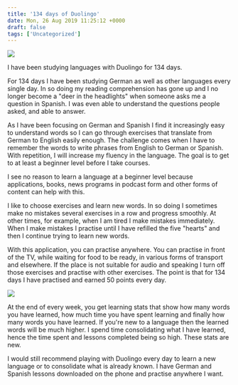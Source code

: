 ```yaml
---
title: '134 days of Duolingo'
date: Mon, 26 Aug 2019 11:25:12 +0000
draft: false
tags: ['Uncategorized']
---
```


![](https://www.main-vision.com/richard/blog/wp-content/uploads/2019/08/img_5468-576x1024.png)

I have been studying languages with Duolingo for 134 days.

For 134 days I have been studying German as well as other languages every single day. In so doing my reading comprehension has gone up and I no longer become a "deer in the headlights" when someone asks me a question in Spanish. I was even able to understand the questions people asked, and able to answer.

As I have been focusing on German and Spanish I find it increasingly easy to understand words so I can go through exercises that translate from German to English easily enough. The challenge comes when I have to remember the words to write phrases from English to German or Spanish. With repetition, I will increase my fluency in the language. The goal is to get to at least a beginner level before I take courses.

I see no reason to learn a language at a beginner level because applications, books, news programs in podcast form and other forms of content can help with this.

I like to choose exercises and learn new words. In so doing I sometimes make no mistakes several exercises in a row and progress smoothly. At other times, for example, when I am tired I make mistakes immediately. When I make mistakes I practise until I have refilled the five "hearts" and then I continue trying to learn new words.

With this application, you can practise anywhere. You can practise in front of the TV, while waiting for food to be ready, in various forms of transport and elsewhere. If the place is not suitable for audio and speaking I turn off those exercises and practise with other exercises. The point is that for 134 days I have practised and earned 50 points every day.

![](https://i0.wp.com/www.main-vision.com/richard/blog/wp-content/uploads/2019/08/Screenshot-2019-08-26-at-10.33.37.png?fit=1024%2C454&ssl=1)

At the end of every week, you get learning stats that show how many words you have learned, how much time you have spent learning and finally how many words you have learned. If you're new to a language then the learned words will be much higher. I spend time consolidating what I have learned, hence the time spent and lessons completed being so high. These stats are new.

I would still recommend playing with Duolingo every day to learn a new language or to consolidate what is already known. I have German and Spanish lessons downloaded on the phone and practise anywhere I want.